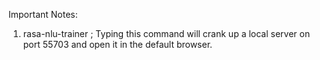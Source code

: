 Important Notes:
 
 1) rasa-nlu-trainer ;  Typing this command will crank up a local server on port 55703 and open it in the
default browser.